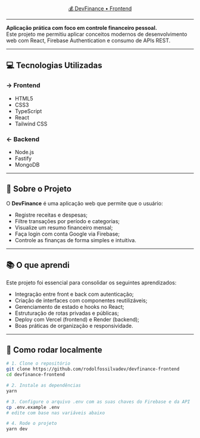
<div align="center">
  <a href="https://devfinance-frontend.vercel.app/" target="_blank">💰 DevFinance • Frontend
</a> 
</div>

---

 **Aplicação prática com foco em controle financeiro pessoal.**  
Este projeto me permitiu aplicar conceitos modernos de desenvolvimento web com React, Firebase Authentication e consumo de APIs REST.

---

## 💻 Tecnologias Utilizadas

### → Frontend
- HTML5  
- CSS3  
- TypeScript  
- React  
- Tailwind CSS  

### ← Backend
- Node.js  
- Fastify  
- MongoDB  

---

## 🎯 Sobre o Projeto

O **DevFinance** é uma aplicação web que permite que o usuário:

- Registre receitas e despesas;
- Filtre transações por período e categorias;
- Visualize um resumo financeiro mensal;
- Faça login com conta Google via Firebase;
- Controle as finanças de forma simples e intuitiva.

---

## 📚 O que aprendi

Este projeto foi essencial para consolidar os seguintes aprendizados:

- Integração entre front e back com autenticação;
- Criação de interfaces com componentes reutilizáveis;
- Gerenciamento de estado e hooks no React;
- Estruturação de rotas privadas e públicas;
- Deploy com Vercel (frontend) e Render (backend);
- Boas práticas de organização e responsividade.

---

## 🧪 Como rodar localmente

```bash
# 1. Clone o repositório
git clone https://github.com/rodolfossilvadev/devfinance-frontend
cd devfinance-frontend

# 2. Instale as dependências
yarn

# 3. Configure o arquivo .env com as suas chaves do Firebase e da API
cp .env.example .env
# edite com base nas variáveis abaixo

# 4. Rode o projeto
yarn dev
